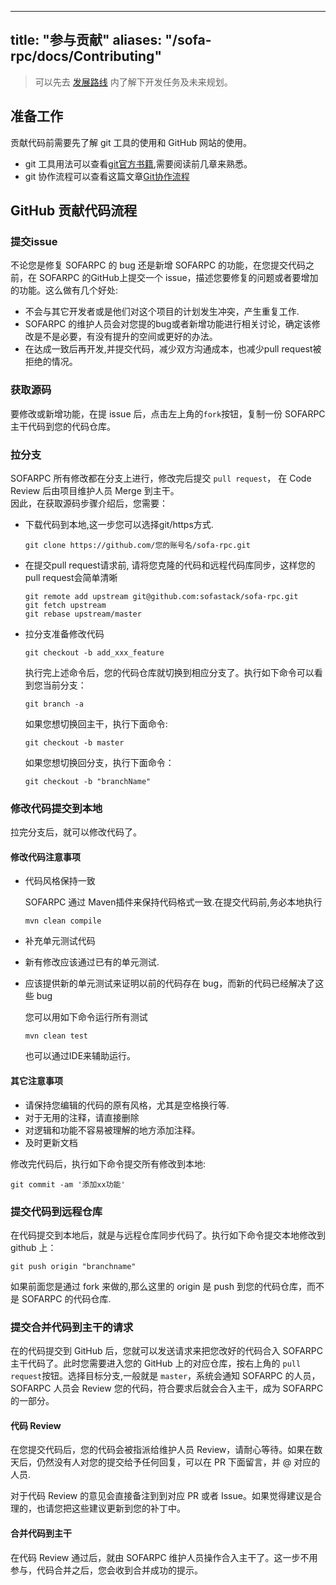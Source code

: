 
---
title: "参与贡献"
aliases: "/sofa-rpc/docs/Contributing"
---


> 可以先去 [发展路线](https://github.com/sofastack/sofa-rpc/wiki/RoadMap) 内了解下开发任务及未来规划。

## 准备工作

贡献代码前需要先了解 git 工具的使用和 GitHub 网站的使用。

* git 工具用法可以查看[git官方书籍](http://git-scm.com/book/zh/v1),需要阅读前几章来熟悉。
* git 协作流程可以查看这篇文章[Git协作流程](http://www.ruanyifeng.com/blog/2015/12/git-workflow.html)

## GitHub 贡献代码流程

### 提交issue

不论您是修复 SOFARPC 的 bug 还是新增 SOFARPC 的功能，在您提交代码之前，在 SOFARPC 的GitHub上提交一个 issue，描述您要修复的问题或者要增加的功能。这么做有几个好处:

* 不会与其它开发者或是他们对这个项目的计划发生冲突，产生重复工作.
* SOFARPC 的维护人员会对您提的bug或者新增功能进行相关讨论，确定该修改是不是必要，有没有提升的空间或更好的办法。
* 在达成一致后再开发,并提交代码，减少双方沟通成本，也减少pull request被拒绝的情况。


### 获取源码

要修改或新增功能，在提 issue 后，点击左上角的`fork`按钮，复制一份 SOFARPC 主干代码到您的代码仓库。

### 拉分支

SOFARPC 所有修改都在分支上进行，修改完后提交 `pull request`， 在 Code Review 后由项目维护人员 Merge 到主干。  
因此，在获取源码步骤介绍后，您需要：

* 下载代码到本地,这一步您可以选择git/https方式.


  ```
  git clone https://github.com/您的账号名/sofa-rpc.git 
  ```
  
* 在提交pull request请求前, 请将您克隆的代码和远程代码库同步，这样您的pull request会简单清晰


  ```
  git remote add upstream git@github.com:sofastack/sofa-rpc.git
  git fetch upstream
  git rebase upstream/master
  ```
  
* 拉分支准备修改代码


  ```
  git checkout -b add_xxx_feature
  ```
  
  执行完上述命令后，您的代码仓库就切换到相应分支了。执行如下命令可以看到您当前分支：
  
  ```
  git branch -a
  ```
  
  如果您想切换回主干，执行下面命令:
  
  ```
  git checkout -b master
  ```
  
  如果您想切换回分支，执行下面命令：
  
  ```
  git checkout -b "branchName"
  ```

### 修改代码提交到本地

拉完分支后，就可以修改代码了。

#### 修改代码注意事项

* 代码风格保持一致

  SOFARPC 通过 Maven插件来保持代码格式一致.在提交代码前,务必本地执行
  
  ```plain
  mvn clean compile
  ```

* 补充单元测试代码
* 新有修改应该通过已有的单元测试.
* 应该提供新的单元测试来证明以前的代码存在 bug，而新的代码已经解决了这些 bug

  您可以用如下命令运行所有测试
  ```
  mvn clean test
  ```

  也可以通过IDE来辅助运行。

#### 其它注意事项

* 请保持您编辑的代码的原有风格，尤其是空格换行等.
* 对于无用的注释，请直接删除
* 对逻辑和功能不容易被理解的地方添加注释。
* 及时更新文档

修改完代码后，执行如下命令提交所有修改到本地:
  
  ```
  git commit -am '添加xx功能'
  ```

### 提交代码到远程仓库

在代码提交到本地后，就是与远程仓库同步代码了。执行如下命令提交本地修改到 github 上：

```
git push origin "branchname"
```

如果前面您是通过 fork 来做的,那么这里的 origin 是 push 到您的代码仓库，而不是 SOFARPC 的代码仓库.

### 提交合并代码到主干的请求

在的代码提交到 GitHub 后，您就可以发送请求来把您改好的代码合入 SOFARPC 主干代码了。此时您需要进入您的 GitHub 上的对应仓库，按右上角的 `pull request`按钮。选择目标分支,一般就是 `master`，系统会通知 SOFARPC 的人员， SOFARPC 人员会 Review 您的代码，符合要求后就会合入主干，成为 SOFARPC 的一部分。

#### 代码 Review

在您提交代码后，您的代码会被指派给维护人员 Review，请耐心等待。如果在数天后，仍然没有人对您的提交给予任何回复，可以在 PR 下面留言，并 @ 对应的人员.

对于代码 Review 的意见会直接备注到到对应 PR 或者 Issue。如果觉得建议是合理的，也请您把这些建议更新到您的补丁中。

#### 合并代码到主干

在代码 Review 通过后，就由 SOFARPC 维护人员操作合入主干了。这一步不用参与，代码合并之后，您会收到合并成功的提示。
